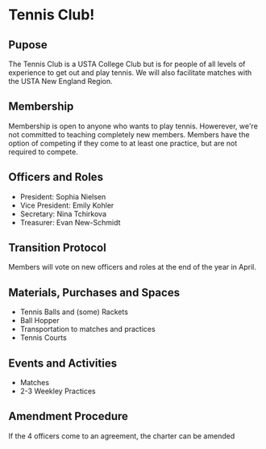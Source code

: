 # Tennis Club!
## Pupose
The Tennis Club is a USTA College Club but is for people of all levels of experience to get out and play tennis. We will also facilitate matches with the USTA New England Region.
## Membership
Membership is open to anyone who wants to play tennis. Howerever, we're not committed to teaching completely new members. Members have the option of competing if they come to at least one practice, but are not required to compete.
## Officers and Roles
* President: Sophia Nielsen
* Vice President: Emily Kohler
* Secretary: Nina Tchirkova
* Treasurer: Evan New-Schmidt
## Transition Protocol
Members will vote on new officers and roles at the end of the year in April. 
## Materials, Purchases and Spaces
* Tennis Balls and (some) Rackets
* Ball Hopper
* Transportation to matches and practices
* Tennis Courts
## Events and Activities
* Matches
* 2-3 Weekley Practices
## Amendment Procedure
If the 4 officers come to an agreement, the charter can be amended
